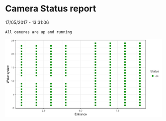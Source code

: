 Camera Status report
================
17/05/2017 - 13:31:06

    All cameras are up and running

![](camreport_files/figure-markdown_github/unnamed-chunk-2-1.png)
